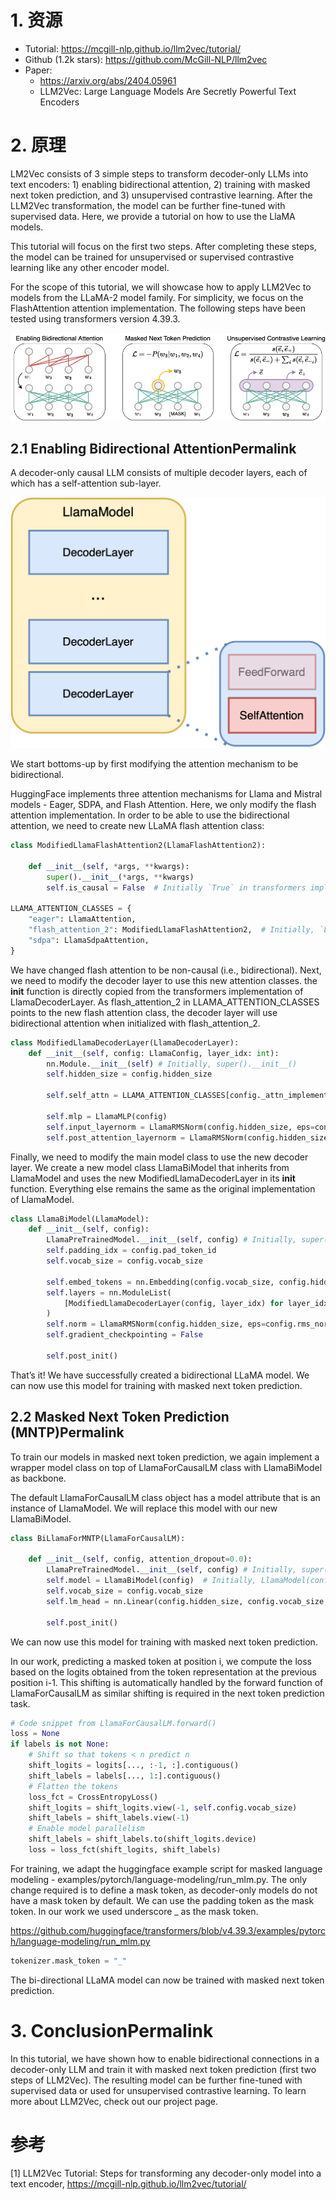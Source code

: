# 1. 资源

- Tutorial: https://mcgill-nlp.github.io/llm2vec/tutorial/
- Github (1.2k stars): https://github.com/McGill-NLP/llm2vec
- Paper:
  - https://arxiv.org/abs/2404.05961
  - LLM2Vec: Large Language Models Are Secretly Powerful Text Encoders

# 2. 原理

LM2Vec consists of 3 simple steps to transform decoder-only LLMs into text encoders: 1) enabling bidirectional attention, 2) training with masked next token prediction, and 3) unsupervised contrastive learning. After the LLM2Vec transformation, the model can be further fine-tuned with supervised data. Here, we provide a tutorial on how to use the LlaMA models.

This tutorial will focus on the first two steps. After completing these steps, the model can be trained for unsupervised or supervised contrastive learning like any other encoder model.

For the scope of this tutorial, we will showcase how to apply LLM2Vec to models from the LLaMA-2 model family. For simplicity, we focus on the FlashAttention attention implementation. The following steps have been tested using transformers version 4.39.3.

![](.02_LLM2Vec_images/训练流程示意图.png)

## 2.1 Enabling Bidirectional AttentionPermalink

A decoder-only causal LLM consists of multiple decoder layers, each of which has a self-attention sub-layer.

![](.02_LLM2Vec_images/模型结构.png)

We start bottoms-up by first modifying the attention mechanism to be bidirectional.

HuggingFace implements three attention mechanisms for Llama and Mistral models - Eager, SDPA, and Flash Attention. Here, we only modify the flash attention implementation. In order to be able to use the bidirectional attention, we need to create new LLaMA flash attention class:

```python
class ModifiedLlamaFlashAttention2(LlamaFlashAttention2):

    def __init__(self, *args, **kwargs):
        super().__init__(*args, **kwargs)
        self.is_causal = False  # Initially `True` in transformers implementation

LLAMA_ATTENTION_CLASSES = {
    "eager": LlamaAttention,
    "flash_attention_2": ModifiedLlamaFlashAttention2,  # Initially, `LlamaFlashAttention2'
    "sdpa": LlamaSdpaAttention,
}
```

We have changed flash attention to be non-causal (i.e., bidirectional). Next, we need to modify the decoder layer to use this new attention classes. the __init__ function is directly copied from the transformers implementation of LlamaDecoderLayer. As flash_attention_2 in LLAMA_ATTENTION_CLASSES points to the new flash attention class, the decoder layer will use bidirectional attention when initialized with flash_attention_2.

```python
class ModifiedLlamaDecoderLayer(LlamaDecoderLayer):
    def __init__(self, config: LlamaConfig, layer_idx: int):
        nn.Module.__init__(self) # Initially, super().__init__()
        self.hidden_size = config.hidden_size

        self.self_attn = LLAMA_ATTENTION_CLASSES[config._attn_implementation](config=config, layer_idx=layer_idx)

        self.mlp = LlamaMLP(config)
        self.input_layernorm = LlamaRMSNorm(config.hidden_size, eps=config.rms_norm_eps)
        self.post_attention_layernorm = LlamaRMSNorm(config.hidden_size, eps=config.rms_norm_eps)
```

Finally, we need to modify the main model class to use the new decoder layer. We create a new model class LlamaBiModel that inherits from LlamaModel and uses the new ModifiedLlamaDecoderLayer in its __init__ function. Everything else remains the same as the original implementation of LlamaModel.

```python
class LlamaBiModel(LlamaModel):
    def __init__(self, config):
        LlamaPreTrainedModel.__init__(self, config) # Initially, super().__init__(config)
        self.padding_idx = config.pad_token_id
        self.vocab_size = config.vocab_size

        self.embed_tokens = nn.Embedding(config.vocab_size, config.hidden_size, self.padding_idx)
        self.layers = nn.ModuleList(
            [ModifiedLlamaDecoderLayer(config, layer_idx) for layer_idx in range(config.num_hidden_layers)]  # Initially, `LlamaDecoderLayer(config, layer_idx)`
        )
        self.norm = LlamaRMSNorm(config.hidden_size, eps=config.rms_norm_eps)
        self.gradient_checkpointing = False

        self.post_init()
```

That’s it! We have successfully created a bidirectional LLaMA model. We can now use this model for training with masked next token prediction.

## 2.2 Masked Next Token Prediction (MNTP)Permalink
To train our models in masked next token prediction, we again implement a wrapper model class on top of LlamaForCausalLM class with LlamaBiModel as backbone.

The default LlamaForCausalLM class object has a model attribute that is an instance of LlamaModel. We will replace this model with our new LlamaBiModel.

```python
class BiLlamaForMNTP(LlamaForCausalLM):

    def __init__(self, config, attention_dropout=0.0):
        LlamaPreTrainedModel.__init__(self, config) # Initially, super().__init__(config)
        self.model = LlamaBiModel(config)  # Initially, LlamaModel(config)
        self.vocab_size = config.vocab_size
        self.lm_head = nn.Linear(config.hidden_size, config.vocab_size, bias=False)

        self.post_init()
```

We can now use this model for training with masked next token prediction.

In our work, predicting a masked token at position i, we compute the loss based on the logits obtained from the token representation at the previous position i-1. This shifting is automatically handled by the forward function of LlamaForCausalLM as similar shifting is required in the next token prediction task.

```python
# Code snippet from LlamaForCausalLM.forward()
loss = None
if labels is not None:
    # Shift so that tokens < n predict n
    shift_logits = logits[..., :-1, :].contiguous()
    shift_labels = labels[..., 1:].contiguous()
    # Flatten the tokens
    loss_fct = CrossEntropyLoss()
    shift_logits = shift_logits.view(-1, self.config.vocab_size)
    shift_labels = shift_labels.view(-1)
    # Enable model parallelism
    shift_labels = shift_labels.to(shift_logits.device)
    loss = loss_fct(shift_logits, shift_labels)
```

For training, we adapt the huggingface example script for masked language modeling - examples/pytorch/language-modeling/run_mlm.py. The only change required is to define a mask token, as decoder-only models do not have a mask token by default. We can use the padding token as the mask token. In our work we used underscore _ as the mask token.

https://github.com/huggingface/transformers/blob/v4.39.3/examples/pytorch/language-modeling/run_mlm.py

```python
tokenizer.mask_token = "_"
```

The bi-directional LLaMA model can now be trained with masked next token prediction.

# 3. ConclusionPermalink

In this tutorial, we have shown how to enable bidirectional connections in a decoder-only LLM and train it with masked next token prediction (first two steps of LLM2Vec). The resulting model can be further fine-tuned with supervised data or used for unsupervised contrastive learning. To learn more about LLM2Vec, check out our project page.

# 参考

[1] LLM2Vec Tutorial: Steps for transforming any decoder-only model into a text encoder, https://mcgill-nlp.github.io/llm2vec/tutorial/